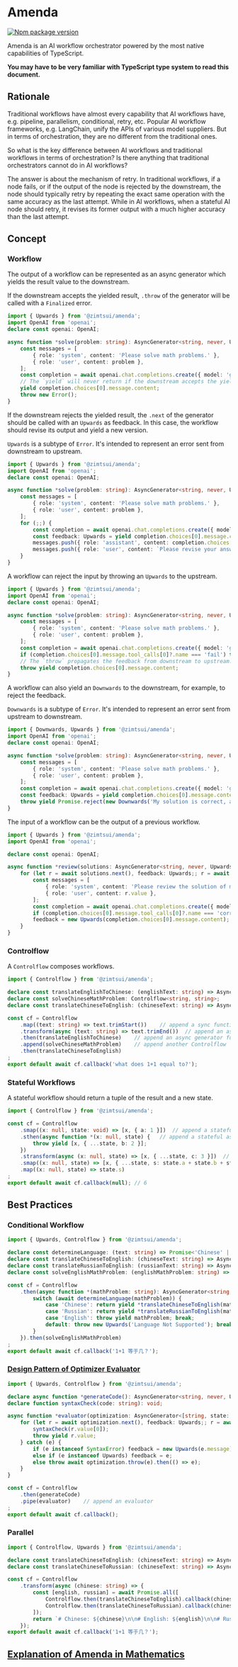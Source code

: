 # Amenda

[![Npm package version](https://img.shields.io/npm/v/@zimtsui/amenda?style=flat-square)](https://www.npmjs.com/package/@zimtsui/amenda)

Amenda is an AI workflow orchestrator powered by the most native capabilities of TypeScript.

**You may have to be very familiar with TypeScript type system to read this document.**

## Rationale

Traditional workflows have almost every capability that AI workflows have, e.g. pipeline, parallelism, conditional, retry, etc. Popular AI workflow frameworks, e.g. LangChain, unify the APIs of various model suppliers. But in terms of orchestration, they are no different from the traditional ones.

So what is the key difference between AI workflows and traditional workflows in terms of orchestration? Is there anything that traditional orchestrators cannot do in AI workflows?

The answer is about the mechanism of retry. In traditional workflows, if a node fails, or if the output of the node is rejected by the downstream, the node should typically retry by repeating the exact same operation with the same accuracy as the last attempt. While in AI workflows, when a stateful AI node should retry, it revises its former output with a much higher accuracy than the last attempt.

## Concept

### Workflow

The output of a workflow can be represented as an async generator which yields the result value to the downstream.

If the downstream accepts the yielded result, `.throw` of the generator will be called with a `Finalized` error.

```ts
import { Upwards } from '@zimtsui/amenda';
import OpenAI from 'openai';
declare const openai: OpenAI;

async function *solve(problem: string): AsyncGenerator<string, never, Upwards> {
	const messages = [
		{ role: 'system', content: 'Please solve math problems.' },
		{ role: 'user', content: problem },
	];
	const completion = await openai.chat.completions.create({ model: 'gpt-4o', messages });
	// The `yield` will never return if the downstream accepts the yielded result.
	yield completion.choices[0].message.content;
	throw new Error();
}
```

If the downstream rejects the yielded result, the `.next` of the generator should be called with an `Upwards` as feedback. In this case, the workflow should revise its output and yield a new version.

`Upwards` is a subtype of `Error`. It's intended to represent an error sent from downstream to upstream.

```ts
import { Upwards } from '@zimtsui/amenda';
import OpenAI from 'openai';
declare const openai: OpenAI;

async function *solve(problem: string): AsyncGenerator<string, never, Upwards> {
	const messages = [
		{ role: 'system', content: 'Please solve math problems.' },
		{ role: 'user', content: problem },
	];
	for (;;) {
		const completion = await openai.chat.completions.create({ model: 'gpt-4o', messages });
		const feedback: Upwards = yield completion.choices[0].message.content;
		messages.push({ role: 'assistant', content: completion.choices[0].message.content });
		messages.push({ role: 'user', content: `Please revise your answer upon the feedback: ${feedback.message}` });
	}
}
```

A workflow can reject the input by throwing an `Upwards` to the upstream.

```ts
import { Upwards } from '@zimtsui/amenda';
import OpenAI from 'openai';
declare const openai: OpenAI;

async function *solve(problem: string): AsyncGenerator<string, never, Upwards> {
	const messages = [
		{ role: 'system', content: 'Please solve math problems.' },
		{ role: 'user', content: problem },
	];
	const completion = await openai.chat.completions.create({ model: 'gpt-4o', messages });
	if (completion.choices[0].message.tool_calls[0]?.name === 'fail') throw new Upwards('The problem is too hard.');
	// The `throw` propagates the feedback from downstream to upstream.
	throw yield completion.choices[0].message.content;
}
```

A workflow can also yield an `Downwards` to the downstream, for example, to reject the feedback.

`Downwards` is a subtype of `Error`. It's intended to represent an error sent from upstream to downstream.

```ts
import { Downwards, Upwards } from '@zimtsui/amenda';
import OpenAI from 'openai';
declare const openai: OpenAI;

async function *solve(problem: string): AsyncGenerator<string, never, Upwards> {
	const messages = [
		{ role: 'system', content: 'Please solve math problems.' },
		{ role: 'user', content: problem },
	];
	const completion = await openai.chat.completions.create({ model: 'gpt-4o', messages });
	const feedback: Upwards = yield completion.choices[0].message.content;
	throw yield Promise.reject(new Downwards('My solution is correct, and your feedback is wrong.'));
}
```

The input of a workflow can be the output of a previous workflow.

```ts
import { Upwards } from '@zimtsui/amenda';
import OpenAI from 'openai';

declare const openai: OpenAI;

async function *review(solutions: AsyncGenerator<string, never, Upwards>): AsyncGenerator<string, never, Upwards> {
	for (let r = await solutions.next(), feedback: Upwards;; r = await solutions.next(feedback)) {
		const messages = [
			{ role: 'system', content: 'Please review the solution of math problems.' },
			{ role: 'user', content: r.value },
		];
		const completion = await openai.chat.completions.create({ model: 'gpt-4o', messages });
		if (completion.choices[0].message.tool_calls[0]?.name === 'correct') throw yield r.value;
		feedback = new Upwards(completion.choices[0].message.content);
	}
}
```

### Controlflow

A `Controlflow` composes workflows.

```ts
import { Controlflow } from '@zimtsui/amenda';

declare const translateEnglishToChinese: (englishText: string) => AsyncGenerator<string, never, Upwards>;
declare const solveChineseMathProblem: Controlflow<string, string>;
declare const translateChineseToEnglish: (chineseText: string) => AsyncGenerator<string, never, Upwards>;

const cf = Controlflow
	.map((text: string) => text.trimStart())	// append a sync function
	.transform(async (text: string) => text.trimEnd())	// append an async function
	.then(translateEnglishToChinese)	// append an async generator function
	.append(solveChineseMathProblem)	// append another Controlflow
	.then(translateChineseToEnglish)
;
export default await cf.callback('what does 1+1 equal to?');
```

### Stateful Workflows

A stateful workflow should return a tuple of the result and a new state.

```ts
import { Controlflow } from '@zimtsui/amenda';

const cf = Controlflow
	.smap((x: null, state: void) => [x, { a: 1 }])	// append a stateful sync function
	.sthen(async function *(x: null, state) {	// append a stateful async generator function
		throw yield [x, { ...state, b: 2 }];
	})
	.stransform(async (x: null, state) => [x, { ...state, c: 3 }])	// append a stateful async function
	.smap((x: null, state) => [x, { ...state, s: state.a + state.b + state.c }])
	.map((x: null, state) => state.s)
;
export default await cf.callback(null);	// 6
```

## Best Practices

### Conditional Workflow

```ts
import { Upwards, Controlflow } from '@zimtsui/amenda';

declare const determineLanguage: (text: string) => Promise<'Chinese' | 'Russian' | 'English'>;
declare const translateChineseToEnglish: (chineseText: string) => AsyncGenerator<string, never, Upwards>;
declare const translateRussianToEnglish: (russianText: string) => AsyncGenerator<string, never, Upwards>;
declare const solveEnglishMathProblem: (englishMathProblem: string) => AsyncGenerator<string, never, Upwards>;

const cf = Controlflow
	.then(async function *(mathProblem: string): AsyncGenerator<string, never, Upwards> {
		switch (await determineLanguage(mathProblem)) {
			case 'Chinese': return yield *translateChineseToEnglish(mathProblem); break;
			case 'Russian': return yield *translateRussianToEnglish(mathProblem); break;
			case 'English': throw yield mathProblem; break;
			default: throw new Upwards('Language Not Supported'); break;
		}
	}).then(solveEnglishMathProblem)
;
export default await cf.callback('1+1 等于几？');
```

### [Design Pattern of Optimizer Evaluator](https://www.anthropic.com/engineering/building-effective-agents)

```ts
import { Upwards, Controlflow } from '@zimtsui/amenda';

declare async function *generateCode(): AsyncGenerator<string, never, Upwards>;
declare function syntaxCheck(code: string): void;

async function *evaluator(optimization: AsyncGenerator<[string, state: void], never, Upwards>): AsyncGenerator<[string, state: void], never, Upwards> {
	for (let r = await optimization.next(), feedback: Upwards;; r = await optimization.next(feedback)) try {
		syntaxCheck(r.value[0]);
		throw yield r.value;
	} catch (e) {
		if (e instanceof SyntaxError) feedback = new Upwards(e.message);
		else if (e instanceof Upwards) feedback = e;
		else throw await optimization.throw(e).then(() => e);
	}
}

const cf = Controlflow
	.then(generateCode)
	.pipe(evaluator)	// append an evaluator
;
export default await cf.callback();
```

### Parallel

```ts
import { Controlflow, Upwards } from '@zimtsui/amenda';

declare const translateChineseToEnglish: (chineseText: string) => AsyncGenerator<string, never, Upwards>;
declare const translateChineseToRussian: (chineseText: string) => AsyncGenerator<string, never, Upwards>;

const cf = Controlflow
	.transform(async (chinese: string) => {
		const [english, russian] = await Promise.all([
			Controlflow.then(translateChineseToEnglish).callback(chinese),
			Controlflow.then(translateChineseToRussian).callback(chinese),
		]);
		return `# Chinese: ${chinese}\n\n# English: ${english}\n\n# Russian: ${russian}`;
	});
export default await cf.callback('1+1 等于几？');
```

## [Explanation of Amenda in Mathematics](./explanation.md)
